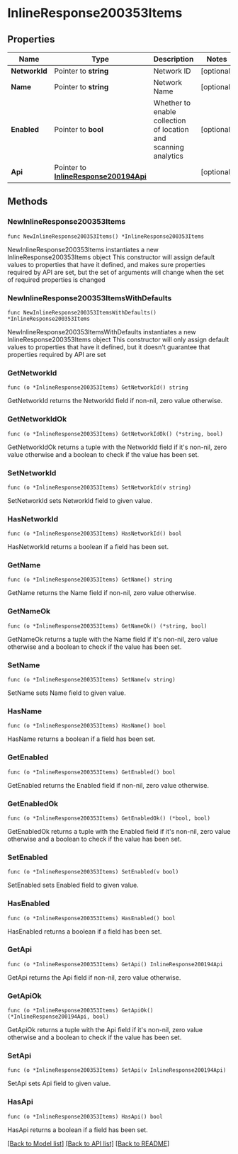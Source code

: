 # InlineResponse200353Items

## Properties

Name | Type | Description | Notes
------------ | ------------- | ------------- | -------------
**NetworkId** | Pointer to **string** | Network ID | [optional] 
**Name** | Pointer to **string** | Network Name | [optional] 
**Enabled** | Pointer to **bool** | Whether to enable collection of location and scanning analytics | [optional] 
**Api** | Pointer to [**InlineResponse200194Api**](InlineResponse200194Api.md) |  | [optional] 

## Methods

### NewInlineResponse200353Items

`func NewInlineResponse200353Items() *InlineResponse200353Items`

NewInlineResponse200353Items instantiates a new InlineResponse200353Items object
This constructor will assign default values to properties that have it defined,
and makes sure properties required by API are set, but the set of arguments
will change when the set of required properties is changed

### NewInlineResponse200353ItemsWithDefaults

`func NewInlineResponse200353ItemsWithDefaults() *InlineResponse200353Items`

NewInlineResponse200353ItemsWithDefaults instantiates a new InlineResponse200353Items object
This constructor will only assign default values to properties that have it defined,
but it doesn't guarantee that properties required by API are set

### GetNetworkId

`func (o *InlineResponse200353Items) GetNetworkId() string`

GetNetworkId returns the NetworkId field if non-nil, zero value otherwise.

### GetNetworkIdOk

`func (o *InlineResponse200353Items) GetNetworkIdOk() (*string, bool)`

GetNetworkIdOk returns a tuple with the NetworkId field if it's non-nil, zero value otherwise
and a boolean to check if the value has been set.

### SetNetworkId

`func (o *InlineResponse200353Items) SetNetworkId(v string)`

SetNetworkId sets NetworkId field to given value.

### HasNetworkId

`func (o *InlineResponse200353Items) HasNetworkId() bool`

HasNetworkId returns a boolean if a field has been set.

### GetName

`func (o *InlineResponse200353Items) GetName() string`

GetName returns the Name field if non-nil, zero value otherwise.

### GetNameOk

`func (o *InlineResponse200353Items) GetNameOk() (*string, bool)`

GetNameOk returns a tuple with the Name field if it's non-nil, zero value otherwise
and a boolean to check if the value has been set.

### SetName

`func (o *InlineResponse200353Items) SetName(v string)`

SetName sets Name field to given value.

### HasName

`func (o *InlineResponse200353Items) HasName() bool`

HasName returns a boolean if a field has been set.

### GetEnabled

`func (o *InlineResponse200353Items) GetEnabled() bool`

GetEnabled returns the Enabled field if non-nil, zero value otherwise.

### GetEnabledOk

`func (o *InlineResponse200353Items) GetEnabledOk() (*bool, bool)`

GetEnabledOk returns a tuple with the Enabled field if it's non-nil, zero value otherwise
and a boolean to check if the value has been set.

### SetEnabled

`func (o *InlineResponse200353Items) SetEnabled(v bool)`

SetEnabled sets Enabled field to given value.

### HasEnabled

`func (o *InlineResponse200353Items) HasEnabled() bool`

HasEnabled returns a boolean if a field has been set.

### GetApi

`func (o *InlineResponse200353Items) GetApi() InlineResponse200194Api`

GetApi returns the Api field if non-nil, zero value otherwise.

### GetApiOk

`func (o *InlineResponse200353Items) GetApiOk() (*InlineResponse200194Api, bool)`

GetApiOk returns a tuple with the Api field if it's non-nil, zero value otherwise
and a boolean to check if the value has been set.

### SetApi

`func (o *InlineResponse200353Items) SetApi(v InlineResponse200194Api)`

SetApi sets Api field to given value.

### HasApi

`func (o *InlineResponse200353Items) HasApi() bool`

HasApi returns a boolean if a field has been set.


[[Back to Model list]](../README.md#documentation-for-models) [[Back to API list]](../README.md#documentation-for-api-endpoints) [[Back to README]](../README.md)


